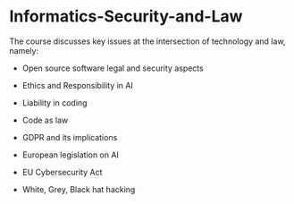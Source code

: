 # Informatics-Security-and-Law

The course discusses key issues at the intersection of technology and law, namely:

- Open source software legal and security aspects

- Ethics and Responsibility in AI

- Liability in coding

- Code as law

- GDPR and its implications

- European legislation on AI

- EU Cybersecurity Act

- White, Grey, Black hat hacking 

